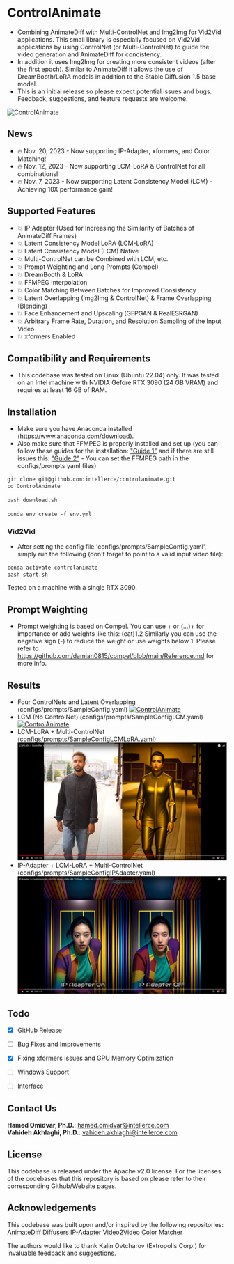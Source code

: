 # ControlAnimate

- Combining AnimateDiff with Multi-ControlNet and Img2Img for Vid2Vid applications.
This small library is especially focused on Vid2Vid applications by using ControlNet (or Multi-ControlNet) to guide the video generation and AnimateDiff for concistency.
- In addition it uses Img2Img for creating more consistent videos (after the first epoch).
Similar to AnimateDiff it allows the use of DreamBooth/LoRA models in addition to the Stable Diffusion 1.5 base model. 
- This is an initial release so please expect potential issues and bugs. Feedback, suggestions, and feature requests are welcome.

![ControlAnimate](./readme/fig1_wlogo.png?raw=true "ControlAnimate")


## News

- :fire: Nov. 20, 2023 - Now supporting IP-Adapter, xformers, and Color Matching!
- :fire: Nov. 12, 2023 - Now supporting LCM-LoRA & ControlNet for all combinations!
- :fire: Nov. 7, 2023 - Now supporting Latent Consistency Model (LCM) - Achieving 10X performance gain!



## Supported Features

- :boom: IP Adapter (Used for Increasing the Similarity of Batches of AnimateDiff Frames)
- :boom: Latent Consistency Model LoRA (LCM-LoRA)
- :boom: Latent Consistency Model (LCM) Native
- :boom: Multi-ControlNet can be Combined with LCM, etc.
- :boom: Prompt Weighting and Long Prompts (Compel)
- :boom: DreamBooth & LoRA
- :boom: FFMPEG Interpolation
- :boom: Color Matching Between Batches for Improved Consistency
- :boom: Latent Overlapping (Img2Img & ControlNet) & Frame Overlapping (Blending)
- :boom: Face Enhancement and Upscaling (GFPGAN & RealESRGAN)
- :boom: Arbitrary Frame Rate, Duration, and Resolution Sampling of the Input Video
- :boom: xformers Enabled



## Compatibility and Requirements
- This codebase was tested on Linux (Ubuntu 22.04) only.
It was tested on an Intel machine with NVIDIA Gefore RTX 3090 (24 GB VRAM) and requires at least 16 GB of RAM.

## Installation
- Make sure you have Anaconda installed (https://www.anaconda.com/download).
- Also make sure that FFMPEG is properly installed and set up (you can follow these guides for the installation: 
["Guide 1"](https://ubuntuhandbook.org/index.php/2023/03/ffmpeg-6-0-released-how-to-install-in-ubuntu-22-04-20-04/safest-way-to-install-latest-stable-ffmpeg-4-3-on-ubuntu-20-04-ppa-not-wor) and if there are still issues this: 
["Guide 2"](https://community.wolfram.com/groups/-/m/t/2188963) - You can set the FFMPEG path in the configs/prompts yaml files)

```
git clone git@github.com:intellerce/controlanimate.git
cd ControlAnimate

bash download.sh

conda env create -f env.yml
```

### Vid2Vid
- After setting the config file 'configs/prompts/SampleConfig.yaml', simply run the following (don't forget to point to a valid input video file):
```
conda activate controlanimate
bash start.sh
```
Tested on a machine with a single RTX 3090.

## Prompt Weighting
- Prompt weighting is based on Compel. You can use + or (...)+ for importance or add weights like this: (cat)1.2
Similarly you can use the negative sign (-) to reduce the weight or use weights below 1.
Please refer to https://github.com/damian0815/compel/blob/main/Reference.md for more info.

## Results
- Four ControlNets and Latent Overlapping (configs/prompts/SampleConfig.yaml)
[![ControlAnimate](./readme/result1.jpg?raw=true)](https://youtu.be/i2YFW2JSGQU "ControlAnimate")
- LCM (No ControlNet) (configs/prompts/SampleConfigLCM.yaml)
[![ControlAnimate](./readme/result_lcm.jpg?raw=true)](https://youtu.be/4xAlnOzsj3o "ControlAnimate")
- LCM-LoRA + Multi-ControlNet (configs/prompts/SampleConfigLCMLoRA.yaml)
[![ControlAnimate](./readme/lcmlora.jpg?raw=true)](https://youtu.be/bsK3NuOC5z8 "ControlAnimate")
- IP-Adapter + LCM-LoRA + Multi-ControlNet (configs/prompts/SampleConfigIPAdapter.yaml)
[![ControlAnimate](./readme/ip_adapter.jpg?raw=true)](https://youtu.be/bhDw-2KesTg "ControlAnimate")




## Todo
- [x] GitHub Release
- [ ] Bug Fixes and Improvements
- [x] Fixing xformers Issues and GPU Memory Optimization
- [ ] Windows Support
- [ ] Interface


## Contact Us
**Hamed Omidvar, Ph.D.**: [hamed.omidvar@intellerce.com](mailto:hamed.omidvar@intellerce.com)  
**Vahideh Akhlaghi, Ph.D.**: [vahideh.akhlaghi@intellerce.com](mailto:vahideh.akhlaghi@intellerce.com)  


## License
This codebase is released under the Apache v2.0 license. For the licenses of the codebases that this repository is based on please refer to their corresponding Github/Website pages.

## Acknowledgements
This codebase was built upon and/or inspired by the following repositories:
[AnimateDiff](https://github.com/guoyww/AnimateDiff)
[Diffusers](https://github.com/huggingface/diffusers)
[IP-Adapter](https://github.com/tencent-ailab/IP-Adapter)
[Video2Video](https://github.com/Filarius/video2video)
[Color Matcher](https://github.com/hahnec/color-matcher)

The authors would like to thank Kalin Ovtcharov (Extropolis Corp.) for invaluable feedback and suggestions.